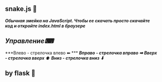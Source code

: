 ## snake.js 🐍
***Обычная змейка на JavaScript. Чтобы ее скачать просто скачайте код и откройте index.html в браузере***

## ***Управление⌨***
***Влево - стрелочка влево ⬅ ***
***Вправо - стрелочка вправо ➡***
***Вверх - стрелочка вверх ⬆***
***Вниз - стрелочка вниз ⬇***


## by flask 🎀
